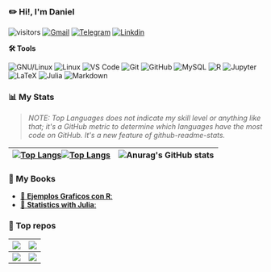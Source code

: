 ### ✏️ **Hi!, I'm Daniel**
![visitors](https://visitor-badge.glitch.me/badge?page_id=daniel-rojsanch.daniel-rojsanch&left_color=yellow&right_color=blue) 
[![Gmail](https://img.shields.io/badge/drojass003@gmail.com-black?style=flat-square&logo=gmail)]() 
[![Telegram](https://img.shields.io/badge/-@daniel__rojsanch-blue?style=flat-square&logo=telegram&logoColor=white)](https://t.me/daniel_rojsanch) 
[![Linkdin](https://img.shields.io/badge/Linkedin-blue?style=flat-square&logo=linkedin)](https://www.linkedin.com/in/daniel-rojsanch/)

**🛠️ Tools**  
  
![GNU/Linux](https://img.shields.io/badge/Linux-FCC624?style=flat-square&logo=linux&logoColor=black) 
![Linux](https://img.shields.io/badge/Manjaro-45B39D?style=flat-square&logo=manjaro&logoColor=000b41) 
![VS Code](https://img.shields.io/badge/-VS%20Code-2E86C1?style=flat-square&logo=visual-studio-code) 
![Git](https://img.shields.io/badge/-Git-181717?style=flat-square&logo=git) 
![GitHub](https://img.shields.io/badge/-GitHub-181717?style=flat-square&logo=github) 
![MySQL](https://img.shields.io/badge/-MySQL-D5D8DC?style=flat-square&logo=mysql) 
![R](https://img.shields.io/badge/R-2E86C1?style=flat-square&logo=R)
![Jupyter](https://img.shields.io/badge/jupyter%20Lab-D35400?style=flat-square&logo=jupyter&logoColor=white) 
![LaTeX](https://img.shields.io/badge/LaTeX-28B463?style=flat-square&logo=LaTeX) 
![Julia](https://img.shields.io/badge/Julia-E8EAF6?style=flat-square&logo=Julia&logoColor=28B463) 
![Markdown](https://img.shields.io/badge/Markdown-black?style=flat-square&logo=Markdown)


### :bar_chart: My Stats

> *NOTE: Top Languages does not indicate my skill level or anything like that; it's a GitHub metric to determine which languages have the most code on GitHub. It's a new feature of github-readme-stats.*

| [![Top Langs](https://github-readme-stats-goku.vercel.app/api/top-langs/?username=daniel-rojsanch&layout=compact&theme=flag-india#gh-light-mode-only&hide=jupyter%20notebook,html,css)](https://github.com/anuraghazra/github-readme-stats#gh-light-mode-only)[![Top Langs](https://github-readme-stats-goku.vercel.app/api/top-langs/?username=daniel-rojsanch&layout=compact&theme=codeSTACKr#gh-dark-mode-only&hide=jupyter%20notebook,html,css)](https://github.com/anuraghazra/github-readme-stats#gh-dark-mode-only) | ![Anurag's GitHub stats](https://github-readme-stats-goku.vercel.app/api?username=daniel-rojsanch&show_icons=true&theme=transparent) |
|-----|-----|
<!--[](./profile-3d-contrib/profile-season-animate.svg)-->

### 📙 My Books

- [🐯 **Ejemplos Graficos con R**: ](https://daniel-rojsanch.github.io/50-Ejemplos-Graficos-con-R/intro.html)
- [🐧 **Statistics with Julia**: ](https://daniel-rojsanch.github.io/Statistics-with-Julia/intro.html)



### 🚀 Top repos
| [![](https://github-readme-stats-goku.vercel.app/api/pin/?username=daniel-rojsanch&repo=my-shinyApps&theme=codeSTACKr&show_icons=true&show_owner=true)](https://github.com/daniel-rojsanch/my-shinyApps) | [![](https://github-readme-stats-goku.vercel.app/api/pin/?username=daniel-rojsanch&repo=Statistics-with-R&theme=codeSTACKr&show_icons=true&show_owner=true)](https://github.com/daniel-rojsanch/Statistics-with-R) |
|---------|--------|
| [![](https://github-readme-stats-goku.vercel.app/api/pin/?username=daniel-rojsanch&repo=XfceConf&theme=codeSTACKr&show_icons=true&show_owner=true)](https://github.com/daniel-rojsanch/XfceConf) | [![](https://github-readme-stats-goku.vercel.app/api/pin/?username=daniel-rojsanch&repo=Gallery-R&theme=codeSTACKr&show_icons=true&show_owner=true)](https://github.com/daniel-rojsanch/GraficosR) |


